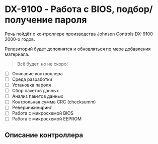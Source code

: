 # DX-9100 - Работа с BIOS, подбор/получение пароля

Речь пойдёт о контроллере производства Johnson Controls DX-9100 2000-х годов.

Репозиторий будет дополнятся и обновляться по мере добавления материала.
> Всё будет, но не скоро!

- [ ] Описание контроллера
- [ ] Среда разработки
- [ ] Установка пароля
- [ ] Сбор пакетов данных
- [ ] Анализ пакетов данных
- [ ] Контрольная сумма CRC (checksumm)
- [ ] Реверинжиниринг
- [ ] Работа с микросхемой BIOS
- [ ] Работа с микросхемой EEPROM

## Описание контроллера


